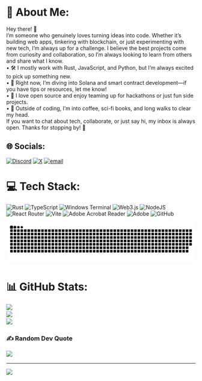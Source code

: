 # 💫 About Me:
Hey there! 👋<br>I’m someone who genuinely loves turning ideas into code. Whether it’s building web apps, tinkering with blockchain, or just experimenting with new tech, I’m always up for a challenge. I believe the best projects come from curiosity and collaboration, so I’m always looking to learn from others and share what I know.<br>	•	🛠️ I mostly work with Rust, JavaScript, and Python, but I’m always excited to pick up something new.<br>	•	🌱 Right now, I’m diving into Solana and smart contract development—if you have tips or resources, let me know!<br>	•	🤝 I love open source and enjoy teaming up for hackathons or just fun side projects.<br>	•	💬 Outside of coding, I’m into coffee, sci-fi books, and long walks to clear my head.<br>If you want to chat about tech, collaborate, or just say hi, my inbox is always open. Thanks for stopping by! 🚀


## 🌐 Socials:
[![Discord](https://img.shields.io/badge/Discord-%237289DA.svg?logo=discord&logoColor=white)](https://discord.gg/@tothemoon_023) [![X](https://img.shields.io/badge/X-black.svg?logo=X&logoColor=white)](https://x.com/@tothemoon_023) [![email](https://img.shields.io/badge/Email-D14836?logo=gmail&logoColor=white)](mailto:malikathaiyab023@gmail.com) 

# 💻 Tech Stack:
![Rust](https://img.shields.io/badge/rust-%23000000.svg?style=for-the-badge&logo=rust&logoColor=white) ![TypeScript](https://img.shields.io/badge/typescript-%23007ACC.svg?style=for-the-badge&logo=typescript&logoColor=white) ![Windows Terminal](https://img.shields.io/badge/Windows%20Terminal-%234D4D4D.svg?style=for-the-badge&logo=windows-terminal&logoColor=white) ![Web3.js](https://img.shields.io/badge/web3.js-F16822?style=for-the-badge&logo=web3.js&logoColor=white) ![NodeJS](https://img.shields.io/badge/node.js-6DA55F?style=for-the-badge&logo=node.js&logoColor=white) ![React Router](https://img.shields.io/badge/React_Router-CA4245?style=for-the-badge&logo=react-router&logoColor=white) ![Vite](https://img.shields.io/badge/vite-%23646CFF.svg?style=for-the-badge&logo=vite&logoColor=white) ![Adobe Acrobat Reader](https://img.shields.io/badge/Adobe%20Acrobat%20Reader-EC1C24.svg?style=for-the-badge&logo=Adobe%20Acrobat%20Reader&logoColor=white) ![Adobe](https://img.shields.io/badge/adobe-%23FF0000.svg?style=for-the-badge&logo=adobe&logoColor=white) ![GitHub](https://img.shields.io/badge/github-%23121011.svg?style=for-the-badge&logo=github&logoColor=white)

<picture>
  <source media="(prefers-color-scheme: dark)" srcset="https://raw.githubusercontent.com/tothemoon023/tothemoon023/output/github-snake-dark.svg" />
  <source media="(prefers-color-scheme: light)" srcset="https://raw.githubusercontent.com/tothemoon023/tothemoon023/output/github-snake.svg" />
  <img alt="github-snake" src="https://raw.githubusercontent.com/tothemoon023/tothemoon023/output/github-snake.svg" />
</picture>

# 📊 GitHub Stats:
![](https://github-readme-stats.vercel.app/api?username=tothemoon023&theme=dark&hide_border=false&include_all_commits=false&count_private=false)<br/>
![](https://nirzak-streak-stats.vercel.app/?user=tothemoon023&theme=dark&hide_border=false)<br/>
![](https://github-readme-stats.vercel.app/api/top-langs/?username=tothemoon023&theme=dark&hide_border=false&include_all_commits=false&count_private=false&layout=compact)

### ✍️ Random Dev Quote
![](https://quotes-github-readme.vercel.app/api?type=horizontal&theme=radical)

---
[![](https://visitcount.itsvg.in/api?id=tothemoon023&icon=0&color=0)](https://visitcount.itsvg.in)

<!-- Proudly created with GPRM ( https://gprm.itsvg.in ) -->
